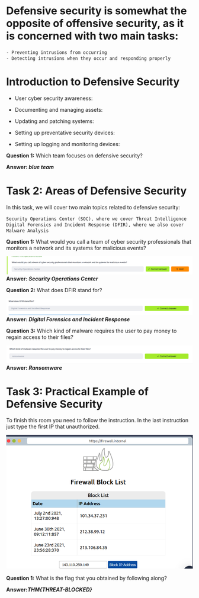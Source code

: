 # Defensive security is somewhat the opposite of offensive security, as it is concerned with two main tasks:

    - Preventing intrusions from occurring
    - Detecting intrusions when they occur and responding properly

# Introduction to Defensive Security 
- User cyber security awareness:

- Documenting and managing assets:

- Updating and patching systems: 

- Setting up preventative security devices:

- Setting up logging and monitoring devices:

**Question 1:**  Which team focuses on defensive security?

**Answer: *blue team***

# Task 2: Areas of Defensive Security

In this task, we will cover two main topics related to defensive security:

    Security Operations Center (SOC), where we cover Threat Intelligence
    Digital Forensics and Incident Response (DFIR), where we also cover Malware Analysis

**Question 1:** What would you call a team of cyber security professionals that monitors a network and its systems for malicious events?

![alt text](image.png)
**Answer: *Security Operations Center***


**Question 2:** What does DFIR stand for?

![alt text](image-1.png)
**Answer: *Digital Forensics and Incident Response***

**Question 3:** Which kind of malware requires the user to pay money to regain access to their files?

![alt text](image-2.png)
**Answer: *Ransomware***

# Task 3: Practical Example of Defensive Security

To finish this room you need to follow the instruction. In the last instruction just type the first IP that unauthorized.

![alt text](image-3.png)

**Question 1:** What is the flag that you obtained by following along?

**Answer:*THM{THREAT-BLOCKED}***